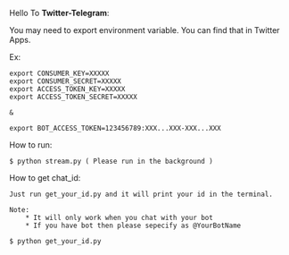 Hello To **Twitter-Telegram**:

You may need to export environment variable. You can find that in Twitter Apps.

Ex:

    export CONSUMER_KEY=XXXXX
    export CONSUMER_SECRET=XXXXX
    export ACCESS_TOKEN_KEY=XXXXX
    export ACCESS_TOKEN_SECRET=XXXXX

    &

    export BOT_ACCESS_TOKEN=123456789:XXX...XXX-XXX...XXX

How to run:

    $ python stream.py ( Please run in the background )


How to get chat_id:
    
    Just run get_your_id.py and it will print your id in the terminal.

    Note: 
        * It will only work when you chat with your bot
        * If you have bot then please sepecify as @YourBotName
        
    $ python get_your_id.py
